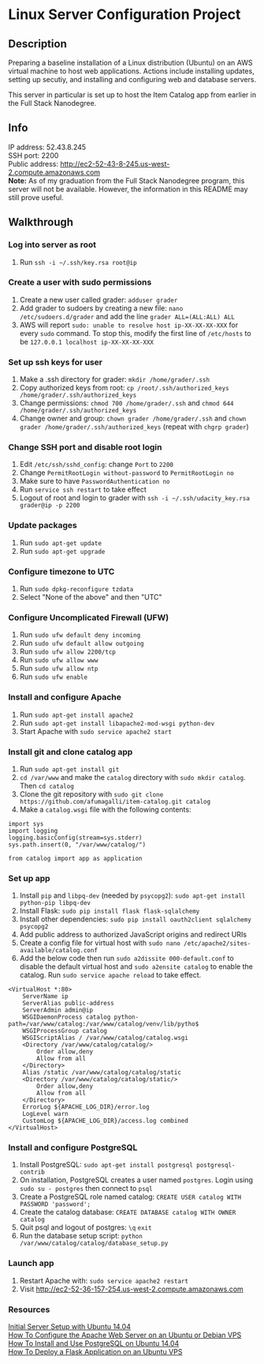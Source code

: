 # Linux Server Configuration Project

## Description

Preparing a baseline installation of a Linux distribution (Ubuntu) on an AWS virtual machine to host web applications. Actions include installing updates, setting up secutiy, and installing and configuring web and database servers.

This server in particular is set up to host the Item Catalog app from earlier in the Full Stack Nanodegree.

## Info

IP address: 52.43.8.245  
SSH port: 2200  
Public address: http://ec2-52-43-8-245.us-west-2.compute.amazonaws.com  
__Note:__ As of my graduation from the Full Stack Nanodegree program, this server will not be available. However, the information in this README may still prove useful.

## Walkthrough

### Log into server as root

1. Run `ssh -i ~/.ssh/key.rsa root@ip`

### Create a user with sudo permissions

1. Create a new user called grader: `adduser grader`
2. Add grader to sudoers by creating a new file: `nano /etc/sudoers.d/grader` and add the line `grader ALL=(ALL:ALL) ALL`
3. AWS will report `sudo: unable to resolve host ip-XX-XX-XX-XXX` for every `sudo` command. To stop this, modify the first line of `/etc/hosts` to be `127.0.0.1 localhost ip-XX-XX-XX-XXX`

### Set up ssh keys for user

1. Make a .ssh directory for grader: `mkdir /home/grader/.ssh`
2. Copy authorized keys from root: `cp /root/.ssh/authorized_keys /home/grader/.ssh/authorized_keys`
3. Change permissions: `chmod 700 /home/grader/.ssh` and `chmod 644 /home/grader/.ssh/authorized_keys`
4. Change owner and group: `chown grader /home/grader/.ssh` and `chown grader /home/grader/.ssh/authorized_keys` (repeat with `chgrp grader`)

### Change SSH port and disable root login

1. Edit `/etc/ssh/sshd_config`: change `Port` to `2200`
2. Change `PermitRootLogin without-password` to `PermitRootLogin no`
3. Make sure to have `PasswordAuthentication no`
4. Run `service ssh restart` to take effect
5. Logout of root and login to grader with `ssh -i ~/.ssh/udacity_key.rsa grader@ip -p 2200`

### Update packages

1. Run `sudo apt-get update`
2. Run `sudo apt-get upgrade`

### Configure timezone to UTC

1. Run `sudo dpkg-reconfigure tzdata`
2. Select "None of the above" and then "UTC"

### Configure Uncomplicated Firewall (UFW)

1. Run `sudo ufw default deny incoming`
2. Run `sudo ufw default allow outgoing`
3. Run `sudo ufw allow 2200/tcp`
4. Run `sudo ufw allow www`
5. Run `sudo ufw allow ntp`
6. Run `sudo ufw enable`

### Install and configure Apache

1. Run `sudo apt-get install apache2`
2. Run `sudo apt-get install libapache2-mod-wsgi python-dev`
3. Start Apache with `sudo service apache2 start`

### Install git and clone catalog app

1. Run `sudo apt-get install git`
2. `cd /var/www` and make the `catalog` directory with `sudo mkdir catalog`. Then `cd catalog`
3. Clone the git repository with `sudo git clone https://github.com/afumagalli/item-catalog.git catalog`
4. Make a `catalog.wsgi` file with the following contents:

```
import sys
import logging
logging.basicConfig(stream=sys.stderr)
sys.path.insert(0, "/var/www/catalog/")

from catalog import app as application
```

### Set up app

1. Install `pip` and `libpq-dev` (needed by `psycopg2`): `sudo apt-get install python-pip libpq-dev`
2. Install Flask: `sudo pip install flask flask-sqlalchemy`
3. Install other dependencies: `sudo pip install oauth2client sqlalchemy psycopg2`
4. Add public address to authorized JavaScript origins and redirect URIs
5. Create a config file for virtual host with `sudo nano /etc/apache2/sites-available/catalog.conf`
6. Add the below code then run `sudo a2dissite 000-default.conf` to disable the default virtual host and `sudo a2ensite catalog` to enable the catalog. Run `sudo service apache reload` to take effect.

```
<VirtualHost *:80>
    ServerName ip
    ServerAlias public-address
    ServerAdmin admin@ip
    WSGIDaemonProcess catalog python-path=/var/www/catalog:/var/www/catalog/venv/lib/pytho$
    WSGIProcessGroup catalog
    WSGIScriptAlias / /var/www/catalog/catalog.wsgi
    <Directory /var/www/catalog/catalog/>
        Order allow,deny
        Allow from all
    </Directory>
    Alias /static /var/www/catalog/catalog/static
    <Directory /var/www/catalog/catalog/static/>
        Order allow,deny
        Allow from all
    </Directory>
    ErrorLog ${APACHE_LOG_DIR}/error.log
    LogLevel warn
    CustomLog ${APACHE_LOG_DIR}/access.log combined
</VirtualHost>
```

### Install and configure PostgreSQL

1. Install PostgreSQL: `sudo apt-get install postgresql postgresql-contrib`
2. On installation, PostgreSQL creates a user named `postgres`. Login using `sudo su - postgres` then connect to `psql`
3. Create a PostgreSQL role named catalog: `CREATE USER catalog WITH PASSWORD 'password';`
4. Create the catalog database: `CREATE DATABASE catalog WITH OWNER catalog`
5. Quit psql and logout of postgres: `\q` `exit`
6. Run the database setup script: `python /var/www/catalog/catalog/database_setup.py`

### Launch app

1. Restart Apache with: `sudo service apache2 restart`
2. Visit http://ec2-52-36-157-254.us-west-2.compute.amazonaws.com

### Resources

[Initial Server Setup with Ubuntu 14.04](https://www.digitalocean.com/community/tutorials/initial-server-setup-with-ubuntu-14-04)  
[How To Configure the Apache Web Server on an Ubuntu or Debian VPS](https://www.digitalocean.com/community/tutorials/how-to-configure-the-apache-web-server-on-an-ubuntu-or-debian-vps)  
[How To Install and Use PostgreSQL on Ubuntu 14.04](https://www.digitalocean.com/community/tutorials/how-to-install-and-use-postgresql-on-ubuntu-14-04)  
[How To Deploy a Flask Application on an Ubuntu VPS](https://www.digitalocean.com/community/tutorials/how-to-deploy-a-flask-application-on-an-ubuntu-vps)

